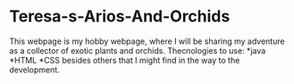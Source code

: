 # Teresa-s-Arios-And-Orchids
This webpage is my hobby webpage, where I will be sharing my adventure as a collector of exotic plants and orchids.
Thecnologies to use:
*java
*HTML
*CSS
besides others that I might find in the way to the development. 
